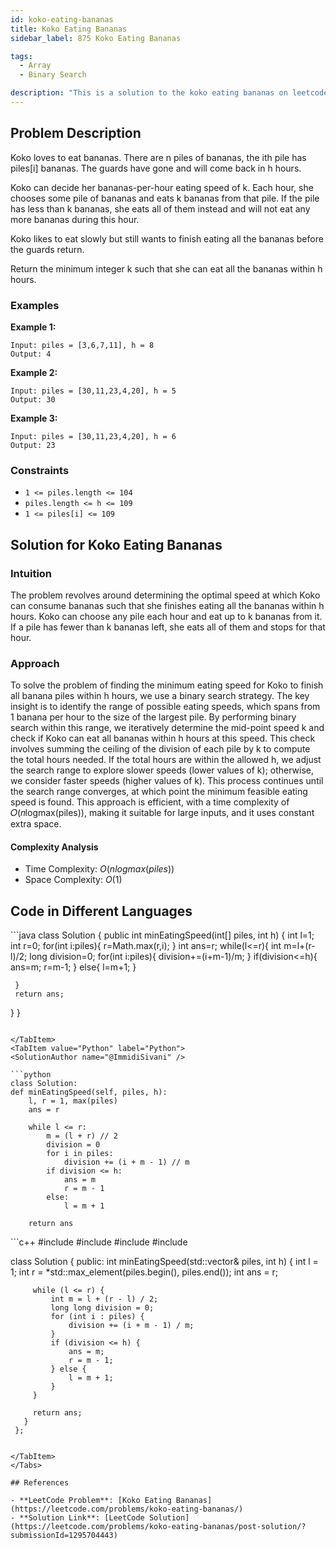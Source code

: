 ```yaml
---
id: koko-eating-bananas
title: Koko Eating Bananas
sidebar_label: 875 Koko Eating Bananas

tags:
  - Array
  - Binary Search

description: "This is a solution to the koko eating bananas on leetcode"
---
```


## Problem Description

Koko loves to eat bananas. There are n piles of bananas, the ith pile has piles[i] bananas. The guards have gone and will come back in h hours.

Koko can decide her bananas-per-hour eating speed of k. Each hour, she chooses some pile of bananas and eats k bananas from that pile. If the pile has less than k bananas, she eats all of them instead and will not eat any more bananas during this hour.

Koko likes to eat slowly but still wants to finish eating all the bananas before the guards return.

Return the minimum integer k such that she can eat all the bananas within h hours.

### Examples

**Example 1:**

```
Input: piles = [3,6,7,11], h = 8
Output: 4
```

**Example 2:**

```
Input: piles = [30,11,23,4,20], h = 5
Output: 30

```

**Example 3:**

```
Input: piles = [30,11,23,4,20], h = 6
Output: 23

```

### Constraints

- `1 <= piles.length <= 104`
- `piles.length <= h <= 109`
- `1 <= piles[i] <= 109`

## Solution for Koko Eating Bananas

### Intuition

The problem revolves around determining the optimal speed at which Koko can consume bananas such that she finishes eating all the bananas within h hours. Koko can choose any pile each hour and eat up to k bananas from it. If a pile has fewer than k bananas left, she eats all of them and stops for that hour.

### Approach

To solve the problem of finding the minimum eating speed for Koko to finish all banana piles within h hours, we use a binary search strategy. The key insight is to identify the range of possible eating speeds, which spans from 1 banana per hour to the size of the largest pile. By performing binary search within this range, we iteratively determine the mid-point speed k and check if Koko can eat all bananas within h hours at this speed. This check involves summing the ceiling of the division of each pile by k to compute the total hours needed. If the total hours are within the allowed h, we adjust the search range to explore slower speeds (lower values of k); otherwise, we consider faster speeds (higher values of k). This process continues until the search range converges, at which point the minimum feasible eating speed is found. This approach is efficient, with a time complexity of
𝑂(𝑛logmax(piles)), making it suitable for large inputs, and it uses constant extra space.

#### Complexity Analysis

- Time Complexity: $O(nlogmax(piles))$
- Space Complexity: $O(1)$

## Code in Different Languages

<Tabs>
  <TabItem value="Java" label="Java">
  <SolutionAuthor name="@ImmidiSivani" />
 ```java
 class Solution {
 public int minEatingSpeed(int[] piles, int h) {
     int l=1;
     int r=0;
     for(int i:piles){
         r=Math.max(r,i);
     }
     int ans=r;
     while(l<=r){
         int m=l+(r-l)/2;
         long division=0;
         for(int i:piles){
             division+=(i+m-1)/m;
         }
         if(division<=h){
             ans=m;
             r=m-1;
         }
         else{
             l=m+1;
         }

     }
     return ans;
 }
 }
 ```

</TabItem>
<TabItem value="Python" label="Python">
<SolutionAuthor name="@ImmidiSivani" />

```python
 class Solution:
 def minEatingSpeed(self, piles, h):
     l, r = 1, max(piles)
     ans = r

     while l <= r:
         m = (l + r) // 2
         division = 0
         for i in piles:
             division += (i + m - 1) // m
         if division <= h:
             ans = m
             r = m - 1
         else:
             l = m + 1

     return ans
   ```

  </TabItem>

  <TabItem value="c++" label="c++">
  <SolutionAuthor name="@ImmidiSivani" />
  ```c++
   #include <iostream>
   #include <vector>
   #include <algorithm>
   #include <cmath>

   class Solution {
   public:
     int minEatingSpeed(std::vector<int>& piles, int h) {
         int l = 1;
         int r = *std::max_element(piles.begin(), piles.end());
         int ans = r;

         while (l <= r) {
             int m = l + (r - l) / 2;
             long long division = 0;
             for (int i : piles) {
                 division += (i + m - 1) / m;
             }
             if (division <= h) {
                 ans = m;
                 r = m - 1;
             } else {
                 l = m + 1;
             }
         }

         return ans;
       }
     };
   ```

</TabItem>
</Tabs>

## References

- **LeetCode Problem**: [Koko Eating Bananas](https://leetcode.com/problems/koko-eating-bananas/)
- **Solution Link**: [LeetCode Solution](https://leetcode.com/problems/koko-eating-bananas/post-solution/?submissionId=1295704443)

